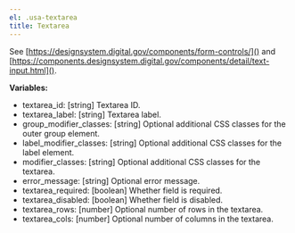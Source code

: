```yaml
---
el: .usa-textarea
title: Textarea
---
```

See [https://designsystem.digital.gov/components/form-controls/]() and
[https://components.designsystem.digital.gov/components/detail/text-input.html]().

__Variables:__
* textarea_id: [string] Textarea ID.
* textarea_label: [string] Textarea label.
* group_modifier_classes: [string] Optional additional CSS classes for the outer group element.
* label_modifier_classes: [string] Optional additional CSS classes for the label element.
* modifier_classes: [string] Optional additional CSS classes for the textarea.
* error_message: [string] Optional error message.
* textarea_required: [boolean] Whether field is required.
* textarea_disabled: [boolean] Whether field is disabled.
* textarea_rows: [number] Optional number of rows in the textarea.
* textarea_cols: [number] Optional number of columns in the textarea.

